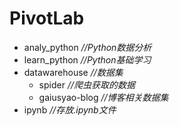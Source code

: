 # PivotLab

- analy_python *//Python数据分析*
- learn_python *//Python基础学习*
- datawarehouse *//数据集*
    - spider *//爬虫获取的数据*
    - gaiusyao-blog *//博客相关数据集*
- ipynb *//存放.ipynb文件*